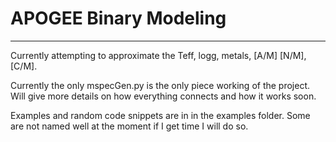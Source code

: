 # APOGEE Binary Modeling

---

Currently attempting to approximate the Teff, logg, metals, [A/M] [N/M], [C/M].

Currently the only mspecGen.py is the only piece working of the project. Will give more details on how everything connects and how it works soon.

Examples and random code snippets are in in the examples folder. Some are not named well at the moment if I get time I will do so. 